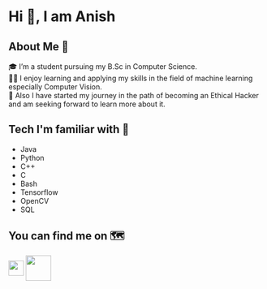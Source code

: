 # Hi 👋, I am Anish

## About Me :rocket:

🎓 I’m a student pursuing my B.Sc in Computer Science.<br />
👨‍:computer: I enjoy learning and applying my skills in the field of machine learning especially Computer Vision.<br />
:martial_arts_uniform: Also I have started my journey in the path of becoming an Ethical Hacker and am seeking forward to learn more about it.


## Tech I'm familiar with :round_pushpin:

- Java
- Python
- C++
- C
- Bash
- Tensorflow
- OpenCV
- SQL

## You can find me on :world_map:

<a href="https://www.linkedin.com/in/anish-chatterjee" target="blank"><img align="center" src="https://upload.wikimedia.org/wikipedia/commons/thumb/c/ca/LinkedIn_logo_initials.png/800px-LinkedIn_logo_initials.png" height="30" /></a>
<a href="https://www.hackerrank.com/beycuber?hr_r=1" target="blank"><img align="center" src="https://upload.wikimedia.org/wikipedia/commons/6/65/HackerRank_logo.png" height="50" /></a>



<!--
**Bholu1501/Bholu1501** is a ✨ _special_ ✨ repository because its `README.md` (this file) appears on your GitHub profile.

Here are some ideas to get you started:

- 🔭 I’m currently working on ...
- 🌱 I’m currently learning ...
- 👯 I’m looking to collaborate on ...
- 🤔 I’m looking for help with ...
- 💬 Ask me about ...
- 📫 How to reach me: ...
- 😄 Pronouns: ...
- ⚡ Fun fact: ...
-->
